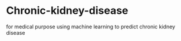 # Chronic-kidney-disease
for medical purpose using machine learning to predict chronic kidney disease

